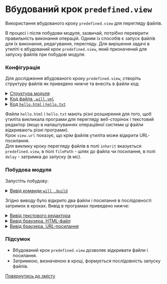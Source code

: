 # Вбудований крок <code>predefined.view</code>

Використання вбудованого кроку <code>predefined.view</code> для перегляду файлів.

В процесі і після побудови модуля, зазвичай, потрібно перевірити правильність виконання операцій. Одним із способів є запуск файлів для їх виконання, редагування, перегляду. Для вирішення задачі в утиліті є вбудований крок `predefined.view`, який призначений для запуску файлів при побудові модуля.  

### Конфігурація
Для дослідження вбудованого кроку `predefined.view`, створіть структуру файлів як приведено нижче та внесіть в файли код:  

<details>
  <summary><u>Структура модуля</u></summary>

```
viewStep
    ├── file
    │     ├── hello.html
    │     └── htllo.txt
    └── .will.yml

```

</details>
<details>
  <summary><u>Код файла <code>.will.yml</code></u></summary>

```yaml
about :

  name : viewStep
  description : "To use predefined.view step"
  version : 0.0.1

path :
  in : '.'
  html : './file/hello.html'
  txt : './file/hello.txt'
  url : 'https://www.google.com/'

step :

  view.url :
    inherit : predefined.view
    filePath : path::url
    delay : 12000

  view.html :
    inherit : predefined.view
    filePath : path::html
    delay : 8000

  view.txt :
    inherit : predefined.view
    filePath : path::txt
    delay : 1000  

build :

  open.view :
    criterion :
      default : 1
    steps :
      - view.url
      - step::view.html
      - step::view.txt

```

</details>
<details>
  <summary><u>Код <code>hello.html</code> i <code>hello.txt</code></u></summary>

```html
<html>
<header>
  <title>Test page</title>
</header>
<body>
  <h1>Hello, world!</h1>
</body>
</html>

```

</details>

Файли `hello.html` i `hello.txt` мають різні розширення для того, щоб утиліта викликала програми для перегляду веб-сторінок і текстовий редактор (якщо в налаштуваннях операційної системи ці файли відкривають різні програми).  
Крок `view.url` показує, що крім файлів утиліта може відкрити URL-посилання.  
Для виклику кроку перегляду файлів в полі `inherit` вказується `predefined.view`, в полі `filePath` - шлях до файла чи посилання, в полі `delay` - затримка до запуску (в мс).  

### Побудова модуля  
Запустіть побудову:

<details>
  <summary><u>Вивід команди <code>will .build</code></u></summary>

```
[user@user ~]$ will .build
...
  Building module::viewStep / build::open.view
  Built module::viewStep / build::open.view in 0.280s

View path::txt
View path::html
View path::url

```

</details>

Згідно виводу було відкрито два файли і посилання в послідовності затримок в кроках. Вивід в програмах приведено нижче:  

<details>
  <summary><u>Вивід текстового редактора</u></summary>

![txt.view.png](./Images/txt.view.png)

</details>
<details>
  <summary><u>Вивід браузера. HTML-файл</u></summary>

![html.view.png](./Images/html.view.png)

</details>
<details>
  <summary><u>Вивід браузера. URL-посилання</u></summary>

![html.view.png](./Images/url.view.png)

</details>

### Підсумок    
- Вбудований крок `predefined.view` дозволяє відкривати файли і посилання.
- Затримкою, визначеною в кроці, формується послідовність запуску файлів.

[Повернутись до змісту](../README.md#tutorials)
